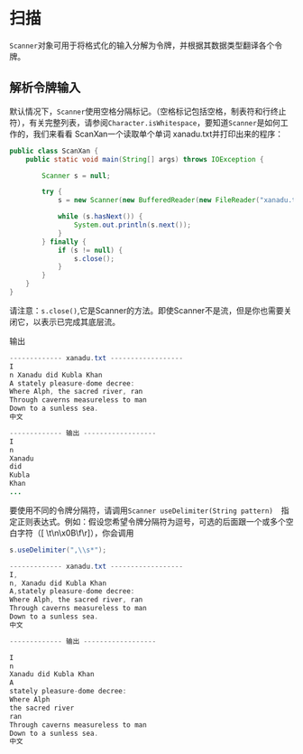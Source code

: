 # 扫描
`Scanner`对象可用于将格式化的输入分解为令牌，并根据其数据类型翻译各个令牌。

## 解析令牌输入
默认情况下，`Scanner`使用空格分隔标记。（空格标记包括空格，制表符和行终止符），有关完整列表，请参阅`Character.isWhitespace`，要知道`Scanner`是如何工作的，我们来看看 ScanXan一个读取单个单词 xanadu.txt并打印出来的程序：
```java
public class ScanXan {
    public static void main(String[] args) throws IOException {

        Scanner s = null;

        try {
            s = new Scanner(new BufferedReader(new FileReader("xanadu.txt")));

            while (s.hasNext()) {
                System.out.println(s.next());
            }
        } finally {
            if (s != null) {
                s.close();
            }
        }
    }
}
```
请注意：`s.close()`,它是Scanner的方法。即使Scanner不是流，但是你也需要关闭它，以表示已完成其底层流。

输出
```java
------------- xanadu.txt ------------------
I
n Xanadu did Kubla Khan
A stately pleasure-dome decree:
Where Alph, the sacred river, ran
Through caverns measureless to man
Down to a sunless sea.
中文

------------- 输出 ------------------
I
n
Xanadu
did
Kubla
Khan
...
```

要使用不同的令牌分隔符，请调用`Scanner useDelimiter(String pattern)  `指定正则表达式。例如：假设您希望令牌分隔符为逗号，可选的后面跟一个或多个空白字符（[ \t\n\x0B\f\r]），你会调用
```java
s.useDelimiter(",\\s*");
```

```java
------------- xanadu.txt ------------------
I,
n, Xanadu did Kubla Khan
A,stately pleasure-dome decree:
Where Alph, the sacred river, ran
Through caverns measureless to man
Down to a sunless sea.
中文

------------- 输出 ------------------

I
n
Xanadu did Kubla Khan
A
stately pleasure-dome decree:
Where Alph
the sacred river
ran
Through caverns measureless to man
Down to a sunless sea.
中文
```
